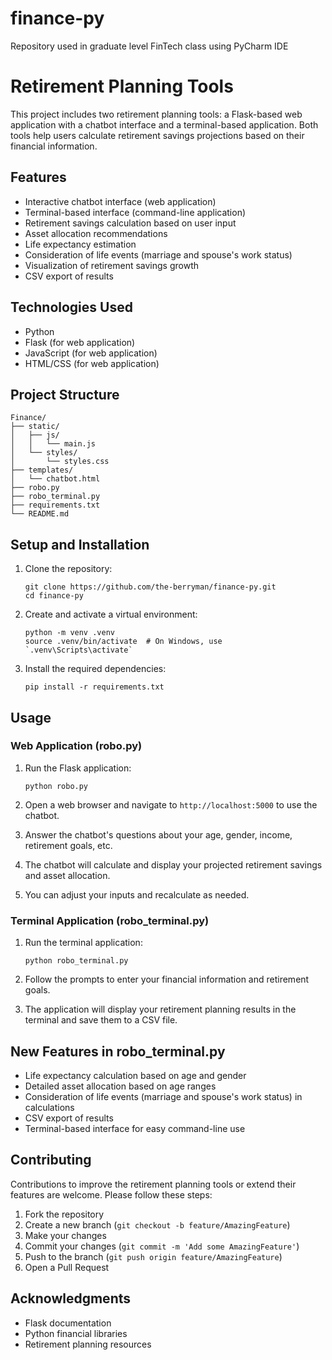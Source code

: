 # finance-py
Repository used in graduate level FinTech class using PyCharm IDE

# Retirement Planning Tools

This project includes two retirement planning tools: a Flask-based web application with a chatbot interface and a terminal-based application. Both tools help users calculate retirement savings projections based on their financial information.

## Features

- Interactive chatbot interface (web application)
- Terminal-based interface (command-line application)
- Retirement savings calculation based on user input
- Asset allocation recommendations
- Life expectancy estimation
- Consideration of life events (marriage and spouse's work status)
- Visualization of retirement savings growth
- CSV export of results

## Technologies Used

- Python
- Flask (for web application)
- JavaScript (for web application)
- HTML/CSS (for web application)

## Project Structure

```
Finance/
├── static/
│   ├── js/
│   │   └── main.js
│   └── styles/
│       └── styles.css
├── templates/
│   └── chatbot.html
├── robo.py
├── robo_terminal.py
├── requirements.txt
└── README.md
```

## Setup and Installation

1. Clone the repository:
   ```
   git clone https://github.com/the-berryman/finance-py.git
   cd finance-py
   ```

2. Create and activate a virtual environment:
   ```
   python -m venv .venv
   source .venv/bin/activate  # On Windows, use `.venv\Scripts\activate`
   ```

3. Install the required dependencies:
   ```
   pip install -r requirements.txt
   ```

## Usage

### Web Application (robo.py)

1. Run the Flask application:
   ```
   python robo.py
   ```

2. Open a web browser and navigate to `http://localhost:5000` to use the chatbot.

3. Answer the chatbot's questions about your age, gender, income, retirement goals, etc.

4. The chatbot will calculate and display your projected retirement savings and asset allocation.

5. You can adjust your inputs and recalculate as needed.

### Terminal Application (robo_terminal.py)

1. Run the terminal application:
   ```
   python robo_terminal.py
   ```

2. Follow the prompts to enter your financial information and retirement goals.

3. The application will display your retirement planning results in the terminal and save them to a CSV file.

## New Features in robo_terminal.py

- Life expectancy calculation based on age and gender
- Detailed asset allocation based on age ranges
- Consideration of life events (marriage and spouse's work status) in calculations
- CSV export of results
- Terminal-based interface for easy command-line use

## Contributing

Contributions to improve the retirement planning tools or extend their features are welcome. Please follow these steps:

1. Fork the repository
2. Create a new branch (`git checkout -b feature/AmazingFeature`)
3. Make your changes
4. Commit your changes (`git commit -m 'Add some AmazingFeature'`)
5. Push to the branch (`git push origin feature/AmazingFeature`)
6. Open a Pull Request


## Acknowledgments

- Flask documentation
- Python financial libraries
- Retirement planning resources